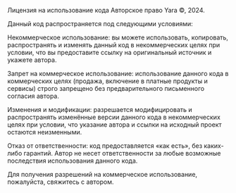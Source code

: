 Лицензия на использование кода
Авторское право Yara ©, 2024.

Данный код распространяется под следующими условиями:

Некоммерческое использование: вы можете использовать, копировать, распространять и изменять данный код в некоммерческих целях при условии, что вы предоставите ссылку на оригинальный источник и укажете автора.

Запрет на коммерческое использование: использование данного кода в коммерческих целях (продажа, включение в платные продукты и сервисы) строго запрещено без предварительного письменного согласия автора.

Изменения и модификации: разрешается модифицировать и распространять изменённые версии данного кода в некоммерческих целях при условии, что указание автора и ссылки на исходный проект остаются неизменными.

Отказ от ответственности: код предоставляется «как есть», без каких-либо гарантий. Автор не несет ответственности за любые возможные последствия использования данного кода.

Для получения разрешений на коммерческое использование, пожалуйста, свяжитесь с автором.

